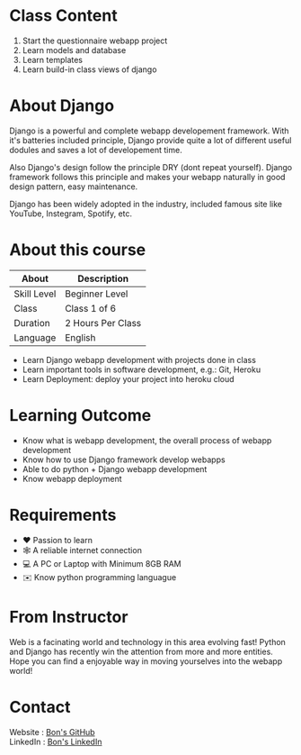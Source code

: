 # Class Content

1. Start the questionnaire webapp project
2. Learn models and database
3. Learn templates
4. Learn build-in class views of django

# About Django

Django is a powerful and complete webapp developement framework. With it's batteries included principle, Django provide quite a lot of different useful dodules and saves a lot of developement time.

Also Django's design follow the principle DRY (dont repeat yourself). Django framework follows this principle and makes your webapp naturally in good design pattern, easy maintenance.

Django has been widely adopted in the industry, included famous site like YouTube, Instegram, Spotify, etc.

# About this course

| About	     | Description      |
|------------|------------------|
|Skill Level | Beginner Level   |
|Class       | Class 1 of 6     |
|Duration	 | 2 Hours Per Class|
|Language	 | English          |

- Learn Django webapp development with projects done in class
- Learn important tools in software development, e.g.: Git, Heroku
- Learn Deployment: deploy your project into heroku cloud

# Learning Outcome

- Know what is webapp development, the overall process of webapp development
- Know how to use Django framework develop webapps
- Able to do python + Django webapp development
- Know webapp deployment

# Requirements

- ❤️ Passion to learn
- 🕸️ A reliable internet connection
- 💻 A PC or Laptop with Minimum 8GB RAM
- ✉️ Know python programming languague

# From Instructor

Web is a facinating world and technology in this area evolving fast! Python and Django has recently win the attention from more and more entities. Hope you can find a enjoyable way in moving yourselves into the webapp world!

# Contact

Website : [Bon's GitHub](https://github.com/bon-netizen/)  
LinkedIn : [Bon's LinkedIn](https://www.linkedin.com/in/bon-netizen/)  